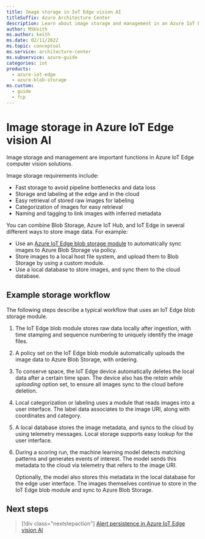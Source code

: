 ```yaml
---
title: Image storage in IoT Edge vision AI
titleSuffix: Azure Architecture Center
description: Learn about image storage and management in an Azure IoT Edge vision AI solution. See an image storage workflow that uses an IoT Edge blob storage module.
author: MSKeith
ms.author: keith
ms.date: 02/11/2022
ms.topic: conceptual
ms.service: architecture-center
ms.subservice: azure-guide
categories: iot
products:
  - azure-iot-edge
  - azure-blob-storage
ms.custom:
  - guide
  - fcp
---
```


# Image storage in Azure IoT Edge vision AI

Image storage and management are important functions in Azure IoT Edge computer vision solutions.

Image storage requirements include:

- Fast storage to avoid pipeline bottlenecks and data loss
- Storage and labeling at the edge and in the cloud
- Easy retrieval of stored raw images for labeling
- Categorization of images for easy retrieval
- Naming and tagging to link images with inferred metadata

You can combine Blob Storage, Azure IoT Hub, and IoT Edge in several different ways to store image data. For example:

- Use an [Azure IoT Edge blob storage module](/azure/iot-edge/how-to-store-data-blob) to automatically sync images to Azure Blob Storage via policy.
- Store images to a local host file system, and upload them to Blob Storage by using a custom module.
- Use a local database to store images, and sync them to the cloud database.

## Example storage workflow

The following steps describe a typical workflow that uses an IoT Edge blob storage module.

1. The IoT Edge blob module stores raw data locally after ingestion, with time stamping and sequence numbering to uniquely identify the image files.
1. A policy set on the IoT Edge blob module automatically uploads the image data to Azure Blob Storage, with ordering.
1. To conserve space, the IoT Edge device automatically deletes the local data after a certain time span. The device also has the *retain while uploading* option set, to ensure all images sync to the cloud before deletion.
1. Local categorization or labeling uses a module that reads images into a user interface. The label data associates to the image URI, along with coordinates and category.
1. A local database stores the image metadata, and syncs to the cloud by using telemetry messages. Local storage supports easy lookup for the user interface.
1. During a scoring run, the machine learning model detects matching patterns and generates events of interest. The model sends this metadata to the cloud via telemetry that refers to the image URI.

   Optionally, the model also stores this metadata in the local database for the edge user interface. The images themselves continue to store in the IoT Edge blob module and sync to Azure Blob Storage.

## Next steps

> [!div class="nextstepaction"]
> [Alert persistence in Azure IoT Edge vision AI](./alerts.md)
